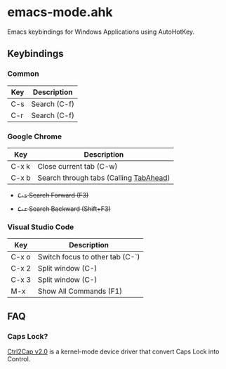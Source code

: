# emacs-mode.ahk

Emacs keybindings for Windows Applications using AutoHotKey.

## Keybindings

### Common

| Key | Description |
|-----|-------------|
| C-s | Search (C-f) |
| C-r | Search (C-f) |

### Google Chrome

| Key | Description |
|-----|-------------|
| C-x k | Close current tab (C-w) |
| C-x b | Search through tabs (Calling [TabAhead](https://chrome.google.com/webstore/detail/tab-ahead/naoajjeoiblmpegfelhkapanmmaaghmi)) |

- ~~`C-s` Search Forward (F3)~~

- ~~`C-r` Search Backward (Shift+F3)~~

### Visual Studio Code

| Key | Description |
|-----|-------------|
| C-x o | Switch focus to other tab (C-`) |
| C-x 2 | Split window (C-\) |
| C-x 3 | Split window (C-\) |
| M-x | Show All Commands (F1) |


## FAQ

### Caps Lock?

[Ctrl2Cap v2.0](https://technet.microsoft.com/en-us/sysinternals/bb897578.aspx?f=255&MSPPError=-2147217396) is a kernel-mode device driver that convert Caps Lock into Control.